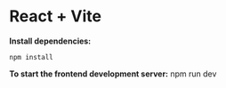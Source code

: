 # React + Vite

**Install dependencies:**
```
npm install
```

**To start the frontend development server:**
npm run dev